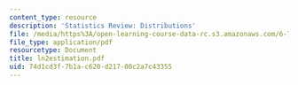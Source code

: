 ```yaml
---
content_type: resource
description: 'Statistics Review: Distributions'
file: /media/https%3A/open-learning-course-data-rc.s3.amazonaws.com/6-780-semiconductor-manufacturing-spring-2003/74d1cd3f7b1ac620d21700c2a7c43355_ln2estimation.pdf
file_type: application/pdf
resourcetype: Document
title: ln2estimation.pdf
uid: 74d1cd3f-7b1a-c620-d217-00c2a7c43355
---
```


